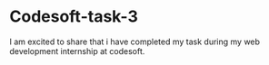 # Codesoft-task-3
I am excited to share that i have completed my task during my web development internship at codesoft.
